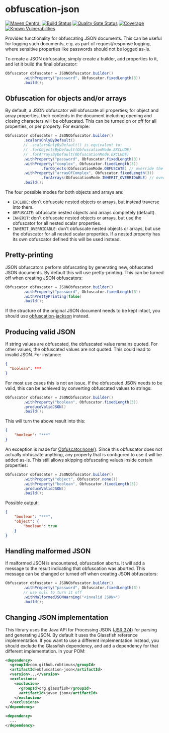 # obfuscation-json
[![Maven Central](https://img.shields.io/maven-central/v/com.github.robtimus/obfuscation-json)](https://search.maven.org/artifact/com.github.robtimus/obfuscation-json)
[![Build Status](https://github.com/robtimus/obfuscation-json/actions/workflows/build.yml/badge.svg)](https://github.com/robtimus/obfuscation-json/actions/workflows/build.yml)
[![Quality Gate Status](https://sonarcloud.io/api/project_badges/measure?project=com.github.robtimus%3Aobfuscation-json&metric=alert_status)](https://sonarcloud.io/summary/overall?id=com.github.robtimus%3Aobfuscation-json)
[![Coverage](https://sonarcloud.io/api/project_badges/measure?project=com.github.robtimus%3Aobfuscation-json&metric=coverage)](https://sonarcloud.io/summary/overall?id=com.github.robtimus%3Aobfuscation-json)
[![Known Vulnerabilities](https://snyk.io/test/github/robtimus/obfuscation-json/badge.svg)](https://snyk.io/test/github/robtimus/obfuscation-json)

Provides functionality for obfuscating JSON documents. This can be useful for logging such documents, e.g. as part of request/response logging, where sensitive properties like passwords should not be logged as-is.

To create a JSON obfuscator, simply create a builder, add properties to it, and let it build the final obfuscator:

```java
Obfuscator obfuscator = JSONObfuscator.builder()
        .withProperty("password", Obfuscator.fixedLength(3))
        .build();
```

## Obfuscation for objects and/or arrays

By default, a JSON obfuscator will obfuscate all properties; for object and array properties, their contents in the document including opening and closing characters will be obfuscated. This can be turned on or off for all properties, or per property. For example:

```java
Obfuscator obfuscator = JSONObfuscator.builder()
        .scalarsOnlyByDefault()
        // .scalarsOnlyByDefault() is equivalent to:
        // .forObjectsByDefault(ObfuscationMode.EXCLUDE)
        // .forArraysByDefault(ObfuscationMode.EXCLUDE)
        .withProperty("password", Obfuscator.fixedLength(3))
        .withProperty("complex", Obfuscator.fixedLength(3))
                .forObjects(ObfuscationMode.OBFUSCATE) // override the default setting
        .withProperty("arrayOfComplex", Obfuscator.fixedLength(3))
                .forArrays(ObfuscationMode.INHERIT_OVERRIDABLE) // override the default setting
        .build();
```

The four possible modes for both objects and arrays are:
* `EXCLUDE`: don't obfuscate nested objects or arrays, but instead traverse into them.
* `OBFUSCATE`: obfuscate nested objects and arrays completely (default).
* `INHERIT`: don't obfuscate nested objects or arrays, but use the obfuscator for all nested scalar properties.
* `INHERIT_OVERRIDABLE`: don't obfuscate nested objects or arrays, but use the obfuscator for all nested scalar properties. If a nested property has its own obfuscator defined this will be used instead.

## Pretty-printing

JSON obfuscators perform obfuscating by generating new, obfuscated JSON documents. By default this will use pretty-printing. This can be turned off when creating JSON obfuscators:

```java
Obfuscator obfuscator = JSONObfuscator.builder()
        .withProperty("password", Obfuscator.fixedLength(3))
        .withPrettyPrinting(false)
        .build();
```

If the structure of the original JSON document needs to be kept intact, you should use [obfuscation-jackson](https://robtimus.github.io/obfuscation-jackson/) instead.

## Producing valid JSON

If string values are obfuscated, the obfuscated value remains quoted. For other values, the obfuscated values are not quoted. This could lead to invalid JSON. For instance:

```json
{
  "boolean": ***
}
```

For most use cases this is not an issue. If the obfuscated JSON needs to be valid, this can be achieved by converting obfuscated values to strings:

```java
Obfuscator obfuscator = JSONObfuscator.builder()
        .withProperty("boolean", Obfuscator.fixedLength(3))
        .produceValidJSON()
        .build();
```

This will turn the above result into this:

```json
{
    "boolean": "***"
}
```

An exception is made for [Obfuscator.none()](https://robtimus.github.io/obfuscation-core/apidocs/com/github/robtimus/obfuscation/Obfuscator.html#none--). Since this obfuscator does not actually obfuscate anything, any property that is configured to use it will be added as-is. This still allows skipping obfuscating values inside certain properties:

```java
Obfuscator obfuscator = JSONObfuscator.builder()
        .withProperty("object", Obfuscator.none())
        .withProperty("boolean", Obfuscator.fixedLength(3))
        .produceValidJSON()
        .build();
```

Possible output:

```json
{
    "boolean": "***",
    "object": {
        "boolean": true
    }
}
```

## Handling malformed JSON

If malformed JSON is encountered, obfuscation aborts. It will add a message to the result indicating that obfuscation was aborted. This message can be changed or turned off when creating JSON obfuscators:

```java
Obfuscator obfuscator = JSONObfuscator.builder()
        .withProperty("password", Obfuscator.fixedLength(3))
        // use null to turn it off
        .withMalformedJSONWarning("<invalid JSON>")
        .build();
```

## Changing JSON implementation

This library uses the Java API for Processing JSON ([JSR 374](https://www.jcp.org/en/jsr/detail?id=374)) for parsing and generating JSON. By default it uses the Glassfish reference implementation. If you want to use a different implementation instead, you should exclude the Glassfish dependency, and add a dependency for that different implementation. In your POM:

```xml
<dependency>
  <groupId>com.github.robtimus</groupId>
  <artifactId>obfuscation-json</artifactId>
  <version>...</version>
  <exclusions>
    <exclusion>
      <groupId>org.glassfish</groupId>
      <artifactId>javax.json</artifactId>
    </exclusion>
  </exclusions>
</dependency>

<dependency>
  ...
</dependency>
```
